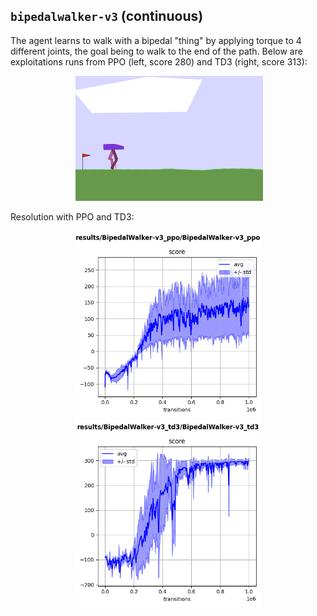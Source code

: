 ## `bipedalwalker-v3` (continuous)

The agent learns to walk with a bipedal "thing" by applying torque to 4 different joints, the goal being to walk to the end of the path. Below are exploitations runs from PPO (left, score 280) and TD3 (right, score 313):

<p align="center">
  <img width="300" alt="" src="good_ppo.gif">
  <img width="300" alt="" src="good_td3.gif">
</p>

Resolution with PPO and TD3:

<p align="center">
  <img width="300" alt="" src="ppo.png">
  <img width="300" alt="" src="td3.png">
</p>
